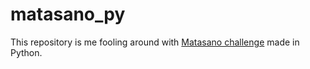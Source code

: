 # matasano_py

This repository is me fooling around with [Matasano challenge](https://cryptopals.com "Matasano challenge") made in Python.
